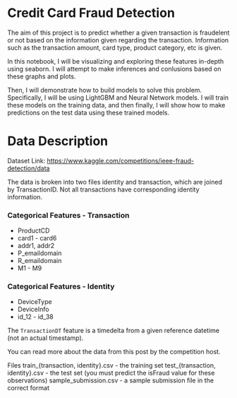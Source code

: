 # Credit Card Fraud Detection
The aim of this project is to predict whether a given transaction is fraudelent or not based on the information given regarding the transaction. Information such as the transaction amount, card type, product category, etc is given.

In this notebook, I will be visualizing and exploring these features in-depth using seaborn. I will attempt to make inferences and conlusions based on these graphs and plots.

Then, I will demonstrate how to build models to solve this problem. Specifically, I will be using LightGBM and Neural Network models. I will train these models on the training data, and then finally, I will show how to make predictions on the test data using these trained models.

# Data Description

Dataset Link: https://www.kaggle.com/competitions/ieee-fraud-detection/data

The data is broken into two files identity and transaction, which are joined by TransactionID. Not all transactions have corresponding identity information.

### Categorical Features - Transaction
- ProductCD
- card1 - card6
- addr1, addr2
- P_emaildomain
- R_emaildomain
- M1 - M9

### Categorical Features - Identity
- DeviceType
- DeviceInfo
- id_12 - id_38

The `TransactionDT` feature is a timedelta from a given reference datetime (not an actual timestamp).

You can read more about the data from this post by the competition host.

Files
train_{transaction, identity}.csv - the training set
test_{transaction, identity}.csv - the test set (you must predict the isFraud value for these observations)
sample_submission.csv - a sample submission file in the correct format


